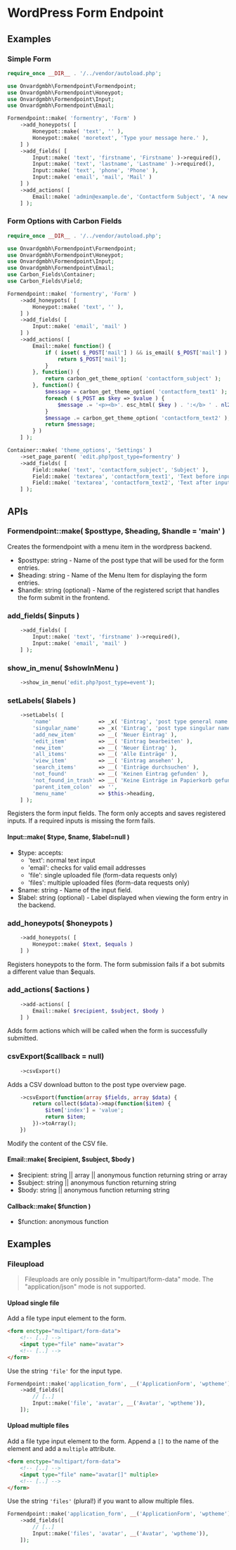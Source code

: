 # WordPress Form Endpoint

## Examples
### Simple Form
```php
require_once __DIR__ . '/../vendor/autoload.php';

use Onvardgmbh\Formendpoint\Formendpoint;
use Onvardgmbh\Formendpoint\Honeypot;
use Onvardgmbh\Formendpoint\Input;
use Onvardgmbh\Formendpoint\Email;

Formendpoint::make( 'formentry', 'Form' )
    ->add_honeypots( [
        Honeypot::make( 'text', '' ),
        Honeypot::make( 'moretext', 'Type your message here.' ),
    ] )
    ->add_fields( [
        Input::make( 'text', 'firstname', 'Firstname' )->required(),
        Input::make( 'text', 'lastname', 'Lastname' )->required(),
        Input::make( 'text', 'phone', 'Phone' ),
        Input::make( 'email', 'mail', 'Mail' )
    ] )
    ->add_actions( [
        Email::make( 'admin@example.de', 'Contactform Subject', 'A new contactform was submitted.' )
    ] );
```

### Form Options with Carbon Fields
```php
require_once __DIR__ . '/../vendor/autoload.php';

use Onvardgmbh\Formendpoint\Formendpoint;
use Onvardgmbh\Formendpoint\Honeypot;
use Onvardgmbh\Formendpoint\Input;
use Onvardgmbh\Formendpoint\Email;
use Carbon_Fields\Container;
use Carbon_Fields\Field;

Formendpoint::make( 'formentry', 'Form' )
    ->add_honeypots( [
        Honeypot::make( 'text', '' ),
    ] )
    ->add_fields( [
        Input::make( 'email', 'mail' )
    ] )
    ->add_actions( [
        Email::make( function() {
            if ( isset( $_POST['mail'] ) && is_email( $_POST['mail'] ) ) {
                return $_POST['mail'];
            }
        }, function() {
            return carbon_get_theme_option( 'contactform_subject' );
        }, function() {
            $message = carbon_get_theme_option( 'contactform_text1' );
            foreach ( $_POST as $key => $value ) {
                $message .= '<p><b>'. esc_html( $key ) . ':</b> ' . nl2br( esc_html( $value ) ) . '</p>';
            }
            $message .= carbon_get_theme_option( 'contactform_text2' );
            return $message;
        } )
    ] );

Container::make( 'theme_options', 'Settings' )
    ->set_page_parent( 'edit.php?post_type=formentry' )
    ->add_fields( [
        Field::make( 'text', 'contactform_subject', 'Subject' ),
        Field::make( 'textarea', 'contactform_text1', 'Text before input' ),
        Field::make( 'textarea', 'contactform_text2', 'Text after input' )
    ] );
```
## APIs

### Formendpoint::make( $posttype, $heading, $handle = 'main' )
Creates the formendpoint with a menu item in the wordpress backend.

 - $posttype: string - Name of the post type that will be used for the form entries.
 - $heading: string - Name of the Menu Item for displaying the form entries.
 - $handle: string (optional) - Name of the registered script that handles the form submit in the frontend.

### add_fields( $inputs )
```php
    ->add_fields( [
        Input::make( 'text', 'firstname' )->required(),
        Input::make( 'email', 'mail' )
    ] );
```

### show_in_menu( $showInMenu )
```php
    ->show_in_menu('edit.php?post_type=event');
```

### setLabels( $labels )
```php
    ->setLabels( [
        'name'               => _x( 'Eintrag', 'post type general name' ),
        'singular_name'      => _x( 'Eintrag', 'post type singular name' ),
        'add_new_item'       => __( 'Neuer Eintrag' ),
        'edit_item'          => __( 'Eintrag bearbeiten' ),
        'new_item'           => __( 'Neuer Eintrag' ),
        'all_items'          => __( 'Alle Einträge' ),
        'view_item'          => __( 'Eintrag ansehen' ),
        'search_items'       => __( 'Einträge durchsuchen' ),
        'not_found'          => __( 'Keinen Eintrag gefunden' ),
        'not_found_in_trash' => __( 'Keine Einträge im Papierkorb gefunden' ),
        'parent_item_colon'  => '',
        'menu_name'          => $this->heading,
    ] );
```
Registers the form input fields. The form only accepts and saves registered inputs. If a required inputs is missing the form fails.
#### Input::make( $type, $name, $label=null )

 - $type: accepts:
   - 'text': normal text input 
   - 'email': checks for valid email addresses
   - 'file': single uploaded file (form-data requests only)
   - 'files': multiple uploaded files (form-data requests only)
 - $name: string - Name of the input field.
 - $label: string (optional) - Label displayed when viewing the form entry in the backend.

### add_honeypots( $honeypots )
```php
    ->add_honeypots( [
        Honeypot::make( $text, $equals )
    ] )
```
Registers honeypots to the form. The form submission fails if a bot submits a different value than $equals.

### add_actions( $actions )
```php
    ->add-actions( [
        Email::make( $recipient, $subject, $body )
    ] )
```
Adds form actions which will be called when the form is successfully submitted.

### csvExport($callback = null)

```php
    ->csvExport()
```
Adds a CSV download button to the post type overview page.

```php
    ->csvExport(function(array $fields, array $data) {
        return collect($data)->map(function($item) {
            $item['index'] = 'value';
            return $item;
        })->toArray();
    })
```
Modify the content of the CSV file.

#### Email::make( $recipient, $subject, $body )

 - $recipient: string || array || anonymous function returning string or array
 - $subject: string || anonymous function returning string
 - $body: string || anonymous function returning string

#### Callback::make( $function )

 - $function: anonymous function


## Examples

### Fileupload

<blockquote>
    Fileuploads are only possible in "multipart/form-data" mode. The "application/json" mode is not supported.
</blockquote>


#### Upload single file
Add a file type input element to the form. 
```html
<form enctype="multipart/form-data">
    <!-- [..] -->
    <input type="file" name="avatar">
    <!-- [..] -->
</form>
```

Use the string `'file'` for the input type.
```php
Formendpoint::make('application_form', __('ApplicationForm', 'wptheme'), 'bundlejs')
    ->add_fields([
        // [..]
        Input::make('file', 'avatar', __('Avatar', 'wptheme')),
    ]);
```

#### Upload multiple files
Add a file type input element to the form. Append a `[]` to the name of the element and add a `multiple` attribute.
```html
<form enctype="multipart/form-data">
    <!-- [..] -->
    <input type="file" name="avatar[]" multiple>
    <!-- [..] -->
</form>
```

Use the string `'files'` (plural!) if you want to allow multiple files.
```php
Formendpoint::make('application_form', __('ApplicationForm', 'wptheme'), 'bundlejs')
    ->add_fields([
        // [..]
        Input::make('files', 'avatar', __('Avatar', 'wptheme')),
    ]);
```

